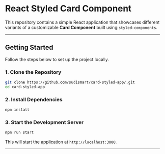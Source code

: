 # **React Styled Card Component**

This repository contains a simple React application that showcases different variants of a customizable **Card Component** built using `styled-components`.

---

## **Getting Started**

Follow the steps below to set up the project locally.

### **1. Clone the Repository**
```bash
git clone https://github.com/sudismart/card-styled-app/.git
cd card-styled-app
```

### **2. Install Dependencies**
```bash
npm install
```

### **3. Start the Development Server**
```bash
npm run start
```

This will start the application at `http://localhost:3000`.

---
